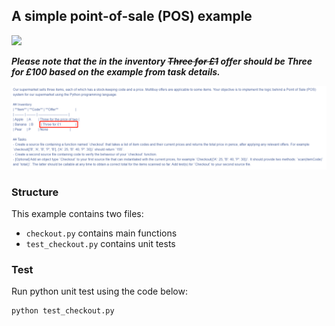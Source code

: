 ## A simple point-of-sale (POS) example

![](https://github.com/bz-dev/simple-pos-example/workflows/python-app/badge.svg)

***Please note that the in the inventory ~~Three for £1~~ offer should be Three for £100 based on the example from task details.***

![Error in inventory](images/error_in_task.png)

### Structure
This example contains two files:

- `checkout.py` contains main functions
- `test_checkout.py` contains unit tests

### Test
Run python unit test using the code below:
```
python test_checkout.py
```

